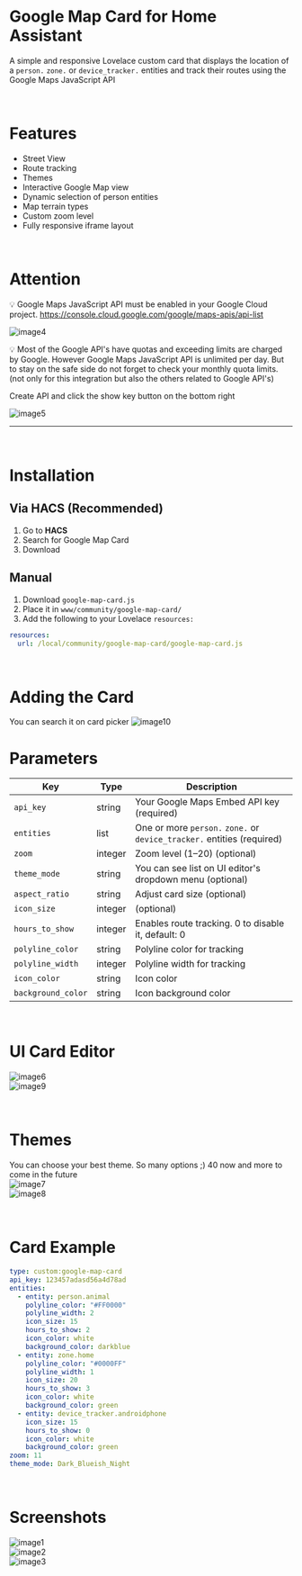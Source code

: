 
# Google Map Card for Home Assistant

A simple and responsive Lovelace custom card that displays the location of a `person.` `zone.` or `device_tracker.` entities and track their routes using the Google Maps JavaScript API

<br>

# Features

- Street View
- Route tracking
- Themes
- Interactive Google Map view
- Dynamic selection of person entities
- Map terrain types
- Custom zoom level
- Fully responsive iframe layout

<br>

# Attention

💡 Google Maps JavaScript API must be enabled in your Google Cloud project. https://console.cloud.google.com/google/maps-apis/api-list

![image4](images/gm4.png)

💡 Most of the Google API's have quotas and exceeding limits are charged by Google. However Google Maps JavaScript API is unlimited per day. But to stay on the safe side do not forget to check your monthly quota limits. (not only for this integration but also the others related to Google API's)

Create API and click the show key button on the bottom right

![image5](images/gm5.png)

---

<br>

# Installation

## Via HACS (Recommended)

1. Go to **HACS**
2. Search for Google Map Card
3. Download

## Manual

1. Download `google-map-card.js`
2. Place it in `www/community/google-map-card/`
3. Add the following to your Lovelace `resources:`

```yaml
resources:   
  url: /local/community/google-map-card/google-map-card.js
```

<br>

# Adding the Card
You can search it on card picker
![image10](images/gm10.png)

# Parameters

| Key               | Type     | Description                                                                 |
|-------------------|----------|-----------------------------------------------------------------------------|
| `api_key`         | string   | Your Google Maps Embed API key (required)                                  |
| `entities`        | list     | One or more `person.` `zone.` or `device_tracker.` entities (required)     |
| `zoom`            | integer  | Zoom level (1–20) (optional)                                                |
| `theme_mode`      | string   | You can see list on UI editor's dropdown menu (optional)                   |
| `aspect_ratio`    | string   | Adjust card size (optional)                                                |
| `icon_size`       | integer  | (optional)                                                                 |
| `hours_to_show`   | integer  | Enables route tracking. 0 to disable it, default: 0                         |
| `polyline_color`  | string   | Polyline color for tracking                                                |
| `polyline_width`  | integer  | Polyline width for tracking                                                |
| `icon_color`      | string   | Icon color                                                                 |
| `background_color`| string   | Icon background color                                                      |

<br>

# UI Card Editor

![image6](images/gm6.png)  
![image9](images/gm9.png)

<br>

# Themes

You can choose your best theme. So many options ;) 40 now and more to come in the future  
![image7](images/gm7.png)  
![image8](images/gm8.png)

<br>

# Card Example

```yaml
type: custom:google-map-card
api_key: 123457adasd56a4d78ad
entities:
  - entity: person.animal
    polyline_color: "#FF0000"
    polyline_width: 2
    icon_size: 15
    hours_to_show: 2
    icon_color: white
    background_color: darkblue
  - entity: zone.home
    polyline_color: "#0000FF"
    polyline_width: 1
    icon_size: 20
    hours_to_show: 3
    icon_color: white
    background_color: green
  - entity: device_tracker.androidphone
    icon_size: 15
    hours_to_show: 0
    icon_color: white
    background_color: green
zoom: 11
theme_mode: Dark_Blueish_Night
```

<br>

# Screenshots

![image1](images/gm1.png)  
![image2](images/gm2.png)  
![image3](images/gm3.png)
